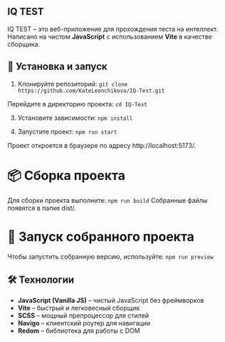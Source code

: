 ## IQ TEST

IQ TEST – это веб-приложение для прохождения теста на интеллект. Написано на чистом **JavaScript** с использованием **Vite** в качестве сборщика.

## 🔧 Установка и запуск

1. Клонируйте репозиторий: `git clone https://github.com/KateLeonchikova/IQ-Test.git`

Перейдите в директорию проекта: `cd IQ-Test`

3. Установите зависимости: `npm install`

4. Запустите проект: `npm run start`

Проект откроется в браузере по адресу http://localhost:5173/.

# 📦 Сборка проекта

Для сборки проекта выполните: `npm run build`
Собранные файлы появятся в папке dist/.

# 🚀 Запуск собранного проекта

Чтобы запустить собранную версию, используйте: `npm run preview`

## 🛠️ Технологии

- **JavaScript (Vanilla JS)** – чистый JavaScript без фреймворков
- **Vite** – быстрый и легковесный сборщик
- **SCSS** – мощный препроцессор для стилей
- **Navigo** – клиентский роутер для навигации
- **Redom** – библиотека для работы с DOM
